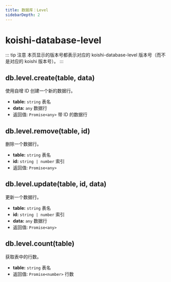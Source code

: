 ```yaml
---
title: 数据库：Level
sidebarDepth: 2
---
```


# koishi-database-level

::: tip 注意
本页显示的版本号都表示对应的 koishi-database-level 版本号（而不是对应的 koishi 版本号）。
:::

## db.level.create(table, data)

使用自增 ID 创建一个新的数据行。

- **table:** `string` 表名
- **data:** `any` 数据行
- 返回值: `Promise<any>` 带 ID 的数据行

## db.level.remove(table, id)

删除一个数据行。

- **table:** `string` 表名
- **id:** `string | number` 索引
- 返回值: `Promise<any>`

## db.level.update(table, id, data)

更新一个数据行。

- **table:** `string` 表名
- **id:** `string | number` 索引
- **data:** `any` 数据行
- 返回值: `Promise<any>`

## db.level.count(table)

获取表中的行数。

- **table:** `string` 表名
- 返回值: `Promise<number>` 行数
